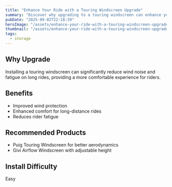 ```yaml
---
title: "Enhance Your Ride with a Touring Windscreen Upgrade"
summary: "Discover why upgrading to a touring windscreen can enhance your motorcycle adventures."
pubDate: "2025-09-02T22:18:39"
heroImage: "/assets/enhance-your-ride-with-a-touring-windscreen-upgrade-hero.jpg"
thumbnail: "/assets/enhance-your-ride-with-a-touring-windscreen-upgrade-thumb.jpg"
tags:
  - storage
---
```


<h2>Why Upgrade</h2>
<p>Installing a touring windscreen can significantly reduce wind noise and fatigue on long rides, providing a more comfortable experience for riders.</p>
<h2>Benefits</h2>
<ul>
  <li>Improved wind protection</li>
  <li>Enhanced comfort for long-distance rides</li>
  <li>Reduces rider fatigue</li>
</ul>
<h2>Recommended Products</h2>
<ul>
  <li>Puig Touring Windscreen for better aerodynamics</li>
  <li>Givi Airflow Windscreen with adjustable height</li>
</ul>
<h2>Install Difficulty</h2>
<p>Easy</p>